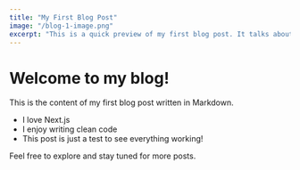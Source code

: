 ```yaml
---
title: "My First Blog Post"
image: "/blog-1-image.png"
excerpt: "This is a quick preview of my first blog post. It talks about cool stuff in web development."
---
```


# Welcome to my blog!

This is the content of my first blog post written in Markdown.

- I love Next.js  
- I enjoy writing clean code  
- This post is just a test to see everything working!

Feel free to explore and stay tuned for more posts.
